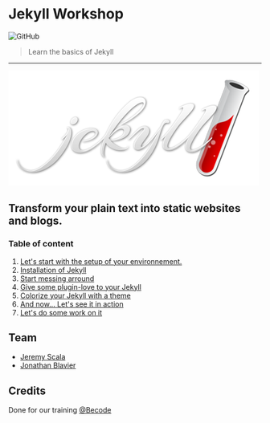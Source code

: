 # Jekyll Workshop

![GitHub](https://img.shields.io/github/license/scalajeremy/Jekyll-workshop.svg?style=for-the-badge)

> Learn the basics of Jekyll 

---

![jekyll-logo](/jekyll-logo.png)

## Transform your plain text into static websites and blogs.

### Table of content

1. [Let's start with the setup of your environnement.](1_env.md)
2. [Installation of Jekyll](2_install.md)
3. [Start messing arround](3_start.md)
4. [Give some plugin-love to your Jekyll](4_plugins.md)
5. [Colorize your Jekyll with a theme](5_theme.md)
6. [And now... Let's see it in action](6_action.md)
7. [Let's do some work on it](7_work.md)

## Team

* [Jeremy Scala](https://github.com/scalajeremy)
* [Jonathan Blavier](http://github.com/odaeyes)

## Credits

Done for our training [@Becode](http://www.becode.org)
